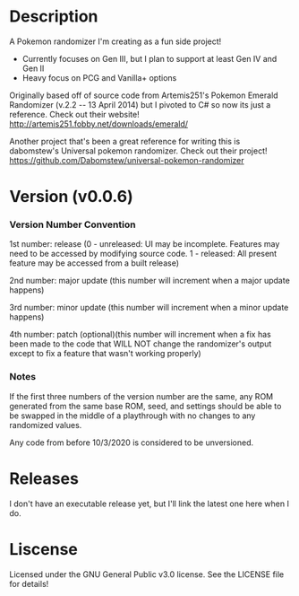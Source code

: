# Description

A Pokemon randomizer I'm creating as a fun side project!

- Currently focuses on Gen III, but I plan to support at least Gen IV and Gen II
- Heavy focus on PCG and Vanilla+ options

Originally based off of source code from Artemis251's Pokemon Emerald Randomizer (v.2.2 -- 13 April 2014) but I pivoted to C# so now its just a reference.
Check out their website! http://artemis251.fobby.net/downloads/emerald/

Another project that's been a great reference for writing this is dabomstew's Universal pokemon randomizer.
Check out their project! https://github.com/Dabomstew/universal-pokemon-randomizer

# Version (v0.0.6)

### Version Number Convention

1st number: release      (0 - unreleased: UI may be incomplete. Features may need to be accessed by modifying source code. 1 - released: All present feature may be accessed from a built release)

2nd number: major update (this number will increment when a major update happens)

3rd number: minor update (this number will increment when a minor update happens)

4th number: patch (optional)(this number will increment when a fix has been made to the code that WILL NOT change the randomizer's output except to fix a feature that wasn't working properly)

### Notes

If the first three numbers of the version number are the same, any ROM generated from the same base ROM, seed, and settings should be able to be swapped in the middle of a playthrough with no changes to any randomized values.

Any code from before 10/3/2020 is considered to be unversioned.

# Releases

I don't have an executable release yet, but I'll link the latest one here when I do.

# Liscense

Licensed under the GNU General Public v3.0 license. See the LICENSE file for details!


